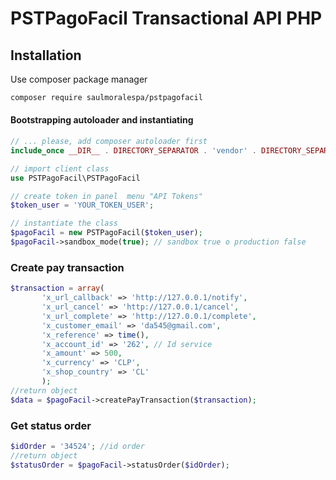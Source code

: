 PSTPagoFacil Transactional API PHP
============================================================

## Installation

Use composer package manager

```bash
composer require saulmoralespa/pstpagofacil
```

#### Bootstrapping autoloader and instantiating

```php
// ... please, add composer autoloader first
include_once __DIR__ . DIRECTORY_SEPARATOR . 'vendor' . DIRECTORY_SEPARATOR . 'autoload.php';

// import client class
use PSTPagoFacil\PSTPagoFacil

// create token in panel  menu "API Tokens" 
$token_user = 'YOUR_TOKEN_USER';

// instantiate the class
$pagoFacil = new PSTPagoFacil($token_user);
$pagoFacil->sandbox_mode(true); // sandbox true o production false
```

### Create pay transaction

```php
$transaction = array(
       'x_url_callback' => 'http://127.0.0.1/notify',
       'x_url_cancel' => 'http://127.0.0.1/cancel',
       'x_url_complete' => 'http://127.0.0.1/complete',
       'x_customer_email' => 'da545@gmail.com',
       'x_reference' => time(),
       'x_account_id' => '262', // Id service
       'x_amount' => 500,
       'x_currency' => 'CLP',
       'x_shop_country' => 'CL'
       );
//return object       
$data = $pagoFacil->createPayTransaction($transaction);
```

### Get status order

```php
$idOrder = '34524'; //id order
//return object
$statusOrder = $pagoFacil->statusOrder($idOrder);
```